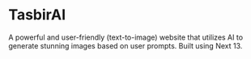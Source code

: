 # TasbirAI
A powerful and user-friendly (text-to-image) website that utilizes AI to generate stunning images based on user prompts. Built using Next 13.